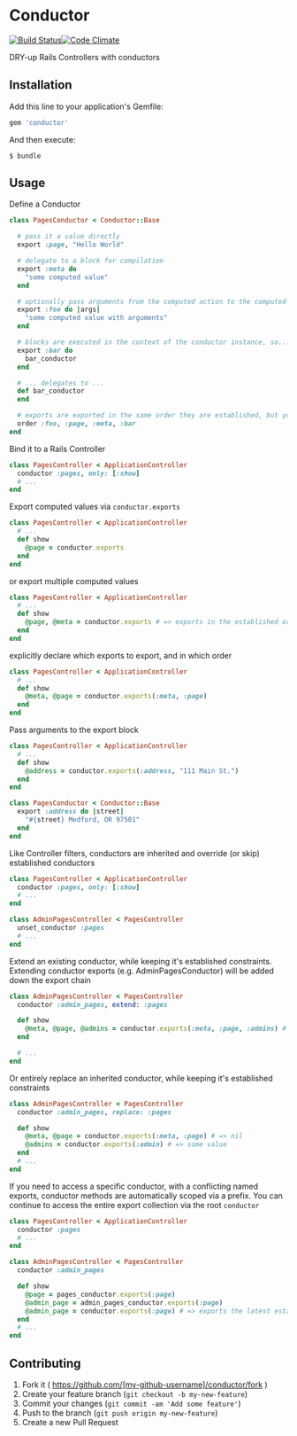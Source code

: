 # Conductor
[![Build Status](https://travis-ci.org/acuppy/conductor.svg?branch=master)](https://travis-ci.org/acuppy/conductor)[![Code Climate](https://codeclimate.com/github/acuppy/conductor/badges/gpa.svg)](https://codeclimate.com/github/acuppy/conductor)

DRY-up Rails Controllers with conductors

## Installation

Add this line to your application's Gemfile:

```ruby
gem 'conductor'
```

And then execute:

    $ bundle

## Usage

Define a Conductor

```ruby
class PagesConductor < Conductor::Base

  # pass it a value directly
  export :page, "Hello World"

  # delegate to a block for compilation
  export :meta do
    "some computed value"
  end

  # optionally pass arguments from the computed action to the computed value
  export :foo do |args|
    "some computed value with arguments"
  end

  # blocks are executed in the context of the conductor instance, so...
  export :bar do
    bar_conductor
  end

  # ... delegates to ...
  def bar_conductor
  end

  # exports are exported in the same order they are established, but you can override that order...
  order :foo, :page, :meta, :bar
end
```

Bind it to a Rails Controller

```ruby
class PagesController < ApplicationController
  conductor :pages, only: [:show]
  # ...
end
```

Export computed values via `conductor.exports`
```ruby
class PagesController < ApplicationController
  # ...
  def show
    @page = conductor.exports
  end
end
```
or export multiple computed values

```ruby
class PagesController < ApplicationController
  # ...
  def show
    @page, @meta = conductor.exports # => exports in the established order
  end
end
```
explicitly declare which exports to export, and in which order
```ruby
class PagesController < ApplicationController
  # ...
  def show
    @meta, @page = conductor.exports(:meta, :page)
  end
end
```
Pass arguments to the export block
```ruby
class PagesController < ApplicationController
  # ...
  def show
    @address = conductor.exports(:address, "111 Main St.")
  end
end

class PagesConductor < Conductor::Base
  export :address do |street|
    "#{street} Medford, OR 97501"
  end
end
```

Like Controller filters, conductors are inherited and override (or skip) established conductors

```ruby
class PagesController < ApplicationController
  conductor :pages, only: [:show]
  # ...
end

class AdminPagesController < PagesController
  unset_conductor :pages
  # ...
end
```

Extend an existing conductor, while keeping it's established constraints.  Extending conductor exports (e.g. AdminPagesConductor) will be added down the export chain
```ruby
class AdminPagesController < PagesController
  conductor :admin_pages, extend: :pages

  def show
    @meta, @page, @admins = conductor.exports(:meta, :page, :admins) # => all values available
  end

  # ...
end
```

Or entirely replace an inherited conductor, while keeping it's established constraints
```ruby
class AdminPagesController < PagesController
  conductor :admin_pages, replace: :pages

  def show
    @meta, @page = conductor.exports(:meta, :page) # => nil
    @admins = conductor.exports(:admin) # => some value
  end
  # ...
end
```

If you need to access a specific conductor, with a conflicting named exports, conductor methods are automatically scoped via a prefix.  You can continue to access the entire export collection via the root `conductor`
```ruby
class PagesController < ApplicationController
  conductor :pages
  # ...
end

class AdminPagesController < PagesController
  conductor :admin_pages

  def show
    @page = pages_conductor.exports(:page)
    @admin_page = admin_pages_conductor.exports(:page)
    @admin_page = conductor.exports(:page) # => exports the latest established export (AdminPages)
  end
  # ...
end
```

## Contributing

1. Fork it ( https://github.com/[my-github-username]/conductor/fork )
2. Create your feature branch (`git checkout -b my-new-feature`)
3. Commit your changes (`git commit -am 'Add some feature'`)
4. Push to the branch (`git push origin my-new-feature`)
5. Create a new Pull Request
